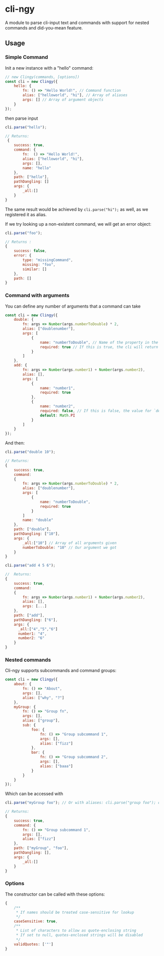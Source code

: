 # cli-ngy

A module to parse cli-input text and commands with support for nested commands and did-you-mean feature.

## Usage

### Simple Command

Init a new instance with a "hello" command:

```js
// new Clingy(commands, [options])
const cli = new Clingy({
    hello: {
        fn: () => "Hello World!", // Command function
        alias: ["helloworld", "hi"], // Array of aliases
        args: [] // Array of argument objects
    }
});
```

then parse input

```js
cli.parse("hello");

// Returns:
 {
    success: true,
    command: {
        fn:  () => "Hello World!",
        alias: ["helloworld", "hi"],
        args: [],
        name: "hello"
    },
    path: ["hello"],
    pathDangling: []
    args: {
        _all:[]
    }
}
```

The same result would be achieved by `cli.parse("hi");` as well, as we registered it as alias.

If we try looking up a non-existent command, we will get an error object:

```js
cli.parse("foo");

// Returns :
{
    success: false,
    error: {
        type: "missingCommand",
        missing: "foo",
        similar: []
    },
    path: []
}
```

### Command with arguments

You can define any number of arguments that a command can take

```js
const cli = new Clingy({
    double: {
        fn: args => Number(args.numberToDouble) * 2,
        alias: ["doublenumber"],
        args: [
            {
                name: "numberToDouble", // Name of the property in the args object
                required: true // If this is true, the cli will return an error if no argument is present
            }
        ]
    },
    add: {
        fn: args => Number(args.number1) + Number(args.number2),
        alias: [],
        args: [
            {
                name: "number1",
                required: true
            },
            {
                name: "number2",
                required: false, // If this is false, the value for `default` will be supplemented
                default: Math.PI
            }
        ]
    }
});
```

And then:

```js
cli.parse("double 10");

// Returns:
{
    success: true,
    command:
    {
        fn: args => Number(args.numberToDouble) * 2,
        alias: ["doublenumber"],
        args: [
            {
                name: "numberToDouble",
                required: true
            }
        ]
        name: "double"
    },
    path: ["double"],
    pathDangling: ["10"],
    args: {
        _all:["10"] // Array of all arguments given
        numberToDouble: "10" // Our argument we got
    }
}
```

```js
cli.parse("add 4 5 6");

//  Returns:
{
    success: true,
    command:
    {
        fn: args => Number(args.number1) + Number(args.number2),
        alias: [],
        args: [...]
    },
    path: ["add"],
    pathDangling: ["6"],
    args: {
      _all:["4","5","6"]
      number1: "4",
      number2: "6"
    }
}
```

### Nested commands

Cli-ngy supports subcommands and command groups:

```js
const cli = new Clingy({
    about: {
        fn: () => "About",
        args: [],
        alias: ["why", "?"]
    },
    myGroup: {
        fn: () => "Group fn",
        args: [],
        alias: ["group"],
        sub: {
            foo: {
                fn: () => "Group subcommand 1",
                args: [],
                alias: ["fizz"]
            },
            bar: {
                fn: () => "Group subcommand 2",
                args: [],
                alias: ["baaa"]
            }
        }
    }
});
```

Which can be accessed with

```js
cli.parse("myGroup foo"); // Or with aliases: cli.parse("group foo"); or cli.parse("group fizz");

// Returns:
{
    success: true,
    command: {
        fn: () => "Group subcommand 1",
        args: [],
        alias: ["fizz"]
    },
    path: ["myGroup", "foo"],
    pathDangling: [],
    args: {
        _all:[]
    }
}
```

### Options

The constructor can be called with these options:

```js
{
    /**
     * If names should be treated case-sensitive for lookup
     */
    caseSensitive: true,
    /**
     * List of characters to allow as quote-enclosing string
     * If set to null, quotes-enclosed strings will be disabled
     */
    validQuotes: ['"']
}
```
